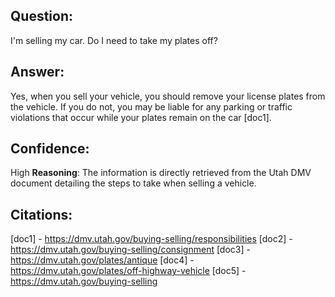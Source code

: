 ## Question: 
I'm selling my car. Do I need to take my plates off?
## Answer: 
Yes, when you sell your vehicle, you should remove your license plates from the vehicle. If you do not, you may be liable for any parking or traffic violations that occur while your plates remain on the car [doc1].
## Confidence: 
High
**Reasoning**: The information is directly retrieved from the Utah DMV document detailing the steps to take when selling a vehicle.

## Citations:
[doc1] - https://dmv.utah.gov/buying-selling/responsibilities
[doc2] - https://dmv.utah.gov/buying-selling/consignment
[doc3] - https://dmv.utah.gov/plates/antique
[doc4] - https://dmv.utah.gov/plates/off-highway-vehicle
[doc5] - https://dmv.utah.gov/buying-selling
